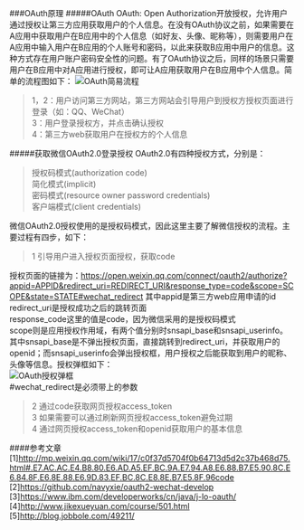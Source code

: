 ###OAuth原理
#####OAuth
OAuth: Open Authorization开放授权，允许用户通过授权让第三方应用获取用户的个人信息。在没有OAuth协议之前，如果需要在A应用中获取用户在B应用中的个人信息（如好友、头像、昵称等），则需要用户在A应用中输入用户在B应用的个人账号和密码，以此来获取B应用中用户的信息。这种方式存在用户账户密码安全性的问题。有了OAuth协议之后，同样的场景只需要用户在B应用中对A应用进行授权，即可让A应用获取用户在B应用中个人信息。简单的流程图如下：
![OAuth简易流程](http://jbcdn2.b0.upaiyun.com/2013/10/oauth_developer_1.jpg)
> 1，2：用户访问第三方网站，第三方网站会引导用户到授权方授权页面进行登录（如：QQ、WeChat）  
> 3：用户登录授权方，并点击确认授权  
> 4：第三方web获取用户在授权方的个人信息  

#####获取微信OAuth2.0登录授权
OAuth2.0有四种授权方式，分别是：
> 授权码模式(authorization code)  
> 简化模式(implicit)  
> 密码模式(resource owner password credentials)  
> 客户端模式(client credentials)  

微信OAuth2.0授权使用的是授权码模式，因此这里主要了解微信授权的流程。主要过程有四步，如下：
> 1 引导用户进入授权页面授权，获取code  
 
授权页面的链接为：https://open.weixin.qq.com/connect/oauth2/authorize?appid=APPID&redirect_uri=REDIRECT_URI&response_type=code&scope=SCOPE&state=STATE#wechat_redirect
其中appid是第三方web应用申请的id  
redirect_uri是授权成功之后的跳转页面  
response_code这里的值是code，因为微信采用的是授权码模式  
scope则是应用授权作用域，有两个值分别时snsapi_base和snsapi_userinfo。其中snsapi_base是不弹出授权页面，直接跳转到redirect_uri，并获取用户的openid；而snsapi_userinfo会弹出授权框，用户授权之后能获取到用户的昵称、头像等信息。授权弹框如下：  
![OAuth授权弹框]()  
\#wechat_redirect是必须带上的参数  

> 2 通过code获取网页授权access_token  
> 3 如果需要可以通过刷新网页授权access_token避免过期  
> 4 通过网页授权access_token和openid获取用户的基本信息  

####参考文章
[1]http://mp.weixin.qq.com/wiki/17/c0f37d5704f0b64713d5d2c37b468d75.html#.E7.AC.AC.E4.B8.80.E6.AD.A5.EF.BC.9A.E7.94.A8.E6.88.B7.E5.90.8C.E6.84.8F.E6.8E.88.E6.9D.83.EF.BC.8C.E8.8E.B7.E5.8F.96code  
[2]https://github.com/navyxie/oauth2-wechat-develop  
[3]https://www.ibm.com/developerworks/cn/java/j-lo-oauth/  
[4]http://www.jikexueyuan.com/course/501.html  
[5]http://blog.jobbole.com/49211/  
